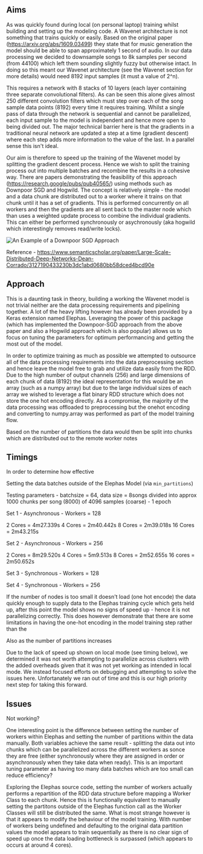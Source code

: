 
## Aims

As was quickly found during local (on personal laptop) training whilst building and setting up the modeling code. A Wavenet architecture is not something that trains quickly or easily. Based on the original paper (https://arxiv.org/abs/1609.03499) they state that for music generation the model should be able to span approximately 1 second of audio. In our data processing we decided to downsample songs to 8k samples per second (from 44100) which left them sounding slightly fuzzy but otherwise intact. In doing so this meant our Wavenet architecture (see the Wavenet section for more details) would need 8192 input samples (it must a value of 2^n).

This requires a network with 8 stacks of 10 layers (each layer containing three separate convolutional filters). As can be seen this alone gives almost 250 different convolution filters which must step over each of the song sample data points (8192) every time it requires training. Whilst a single pass of data through the network is sequential and cannot be parallelized, each input sample to the model is independent and hence more open to being divided out. The major technical barrier here is that the gradients in a traditional neural network are updated a step at a time (gradient descent) where each step adds more information to the value of the last. In a parallel sense this isn't ideal.

Our aim is therefore to speed up the training of the Wavenet model by splitting the gradient descent process. Hence we wish to split the training process out into multiple batches and recombine the results in a cohesive way. There are papers demonstrating the feasibility of this approach (https://research.google/pubs/pub40565/) using methods such as Downpoor SGD and Hogwild. The concept is relatively simple - the model and a data chunk are distributed out to a worker where it trains on that chunk until it has a set of gradients. This is performed concurrently on all workers and then the gradients are all sent back to the master node which than uses a weighted update process to combine the individual gradients. This can either be performed synchronously or asychronously (aka hogwild which interestingly removes read/write locks). 

![An Example of a Downpoor SGD Approach]()

Reference - https://www.semanticscholar.org/paper/Large-Scale-Distributed-Deep-Networks-Dean-Corrado/3127190433230b3dc1abd0680bb58dced4bcd90e


## Approach

This is a daunting task in theory, building a working the Wavenet model is not trivial neither are the data processing requirements and pipelining together. A lot of the heavy lifting however has already been provided by a Keras extension named Elephas. Leveraging the power of this package (which has implemented the Downpoor-SGD approach from the above paper and also a Hogwild approach which is also popular) allows us to focus on tuning the parameters for optimum performancing and getting the most out of the model.

In order to optimize training as much as possible we attempted to outsource all of the data processing requirements into the data preprocessing section and hence leave the model free to grab and utilize data easily from the RDD. Due to the high number of output channels (256) and large dimensions of each chunk of data (8192) the ideal representation for this would be an array (such as a numpy array) but due to the large individual sizes of each array we wished to leverage a flat binary RDD structure which does not store the one hot encoding directly. As a compromise, the majority of the data processing was offloaded to preprocessing but the onehot encoding and converting to numpy.array was performed as part of the model training flow. 

Based on the number of partitions the data would then be split into chunks which are distributed out to the remote worker notes







## Timings

In order to determine how effective

Setting the data batches outside of the Elephas Model (via `min_partitions`)

Testing parameters - batchsize = 64, data size = 8songs divided into approx 1000 chunks per song (8000) of 4096 samples (coarse) - 1 epoch 

Set 1 - Asynchronous - Workers = 128

2 Cores = 4m27.339s
4 Cores = 2m40.442s
8 Cores = 2m39.018s
16 Cores = 2m43.215s

Set 2 - Asynchronous - Workers = 256

2 Cores = 8m29.520s
4 Cores = 5m9.513s
8 Cores = 2m52.655s
16 cores = 2m50.652s

Set 3 - Synchronous - Workers = 128


Set 4 - Synchronous - Workers = 256




If the number of nodes is too small it doesn't load (one hot encode) the data quickly enough to supply data to the Elephas training cycle which gets held up, after this point the model shows no signs of speed up - hence it is not parallelizing correctly. This does however demonstrate that there are some limitations in having the one-hot encoding in the model training step rather than the 

Also as the number of partitions increases

Due to the lack of speed up shown on local mode (see timing below), we determined it was not worth attempting to parallelize across clusters with the added overheads given that it was not yet working as intended in local mode. We instead focused efforts on debugging and attempting to solve the issues here. Unfortanately we ran out of time and this is our high priority next step for taking this forward.

## Issues

Not working?

One interesting point is the difference between setting the number of workers within Elephas and setting the number of partitions within the data manually. Both variables achieve the same result - splitting the data out into chunks which can be parallelized across the different workers as sonce they are free (either synchronously where they are assigned in order or asynchronously when they take data when ready). This is an important tuning parameter as having too many data batches which are too small can reduce efficiency?

Exploring the Elephas source code, setting the number of workers actually performs a repartition of the RDD data structure before mapping a Worker Class to each chunk. Hence this is functionally equivalent to manually setting the partitons outside of the Elephas function call as the Worker Classes will still be distributed the same. What is most strange however is that it appears to modify the behaviour of the model training. With number of workers being undefined and defaulting to the original data partition values the model appears to train sequentially as there is no clear sign of speed up once the data loading bottleneck is surpassed (which appears to occurs at around 4 cores). 



